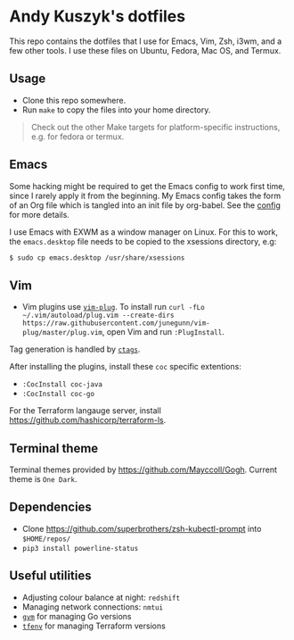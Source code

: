 # Andy Kuszyk's dotfiles
This repo contains the dotfiles that I use for Emacs, Vim, Zsh, i3wm, and a few other tools. I use these files on Ubuntu, Fedora, Mac OS, and Termux.

## Usage
* Clone this repo somewhere.
* Run `make` to copy the files into your home directory.

> Check out the other Make targets for platform-specific instructions, e.g. for fedora or termux.

## Emacs
Some hacking might be required to get the Emacs config to work first time, since I rarely apply it from the beginning. My Emacs config takes the form of an Org file which is tangled into an init file by org-babel. See the [config](./.emacs.d/emacs.org) for more details.

I use Emacs with EXWM as a window manager on Linux. For this to work, the `emacs.desktop` file needs to be copied to the xsessions directory, e.g:

```sh
$ sudo cp emacs.desktop /usr/share/xsessions
```

## Vim
* Vim plugins use [`vim-plug`](https://github.com/junegunn/vim-plug). To install run `curl -fLo ~/.vim/autoload/plug.vim --create-dirs https://raw.githubusercontent.com/junegunn/vim-plug/master/plug.vim`, open Vim and run `:PlugInstall`.

Tag generation is handled by [`ctags`](https://github.com/universal-ctags/ctags).

After installing the plugins, install these `coc` specific extentions:
- `:CocInstall coc-java`
- `:CocInstall coc-go`

For the Terraform langauge server, install https://github.com/hashicorp/terraform-ls.

## Terminal theme
Terminal themes provided by https://github.com/Mayccoll/Gogh. Current theme is `One Dark`.

## Dependencies
* Clone https://github.com/superbrothers/zsh-kubectl-prompt into `$HOME/repos/`
* `pip3 install powerline-status`

## Useful utilities
* Adjusting colour balance at night: `redshift`
* Managing network connections: `nmtui`
* [`gvm`](https://github.com/moovweb/gvm) for managing Go versions
* [`tfenv`](https://github.com/tfutils/tfenv) for managing Terraform versions

